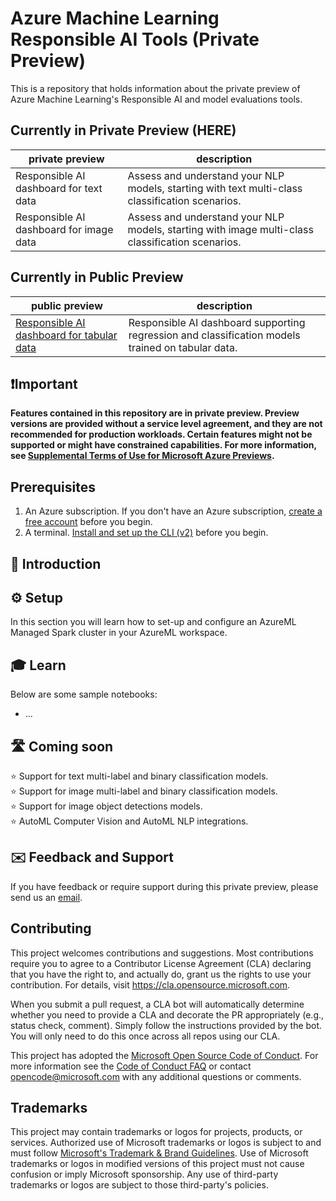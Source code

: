 # Azure Machine Learning Responsible AI Tools (Private Preview) 
This is a repository that holds information about the private preview of Azure Machine Learning's Responsible AI and model evaluations tools.

## Currently in Private Preview (HERE)

**private preview**|**description**
-|-
Responsible AI dashboard for text data|Assess and understand your NLP models, starting with text multi-class classification scenarios.
Responsible AI dashboard for image data|Assess and understand your NLP models, starting with image multi-class classification scenarios.
## Currently in Public Preview

**public preview**|**description**
-|-
[Responsible AI dashboard for tabular data](https://github.com/Azure/RAI-vNext-Preview)|Responsible AI dashboard supporting regression and classification models trained on tabular data.

## ❗Important

**Features contained in this repository are in private preview. Preview versions are provided without a service level agreement, and they are not recommended for production workloads. Certain features might not be supported or might have constrained capabilities. For more information, see [Supplemental Terms of Use for Microsoft Azure Previews](https://azure.microsoft.com/en-us/support/legal/preview-supplemental-terms/).**

## Prerequisites

1. An Azure subscription. If you don't have an Azure subscription, [create a free account](https://aka.ms/AMLFree) before you begin.
2. A terminal. [Install and set up the CLI (v2)](https://docs.microsoft.com/azure/machine-learning/how-to-configure-cli) before you begin.



## 👋 Introduction


## ⚙️ Setup

In this section you will learn how to set-up and configure an AzureML Managed Spark cluster in your AzureML workspace. 



## 🎓 Learn

Below are some sample notebooks:

- ...

## 🛣️ Coming soon

⭐ Support for text multi-label and binary classification models.<br>
⭐ Support for image multi-label and binary classification models.<br>
⭐ Support for image object detections models.<br>
⭐ AutoML Computer Vision and AutoML NLP integrations.<br>


## ✉️ Feedback and Support
If you have feedback or require support during this private preview, please send us an [email](mailto:mesameki@microsoft.com).

## Contributing

This project welcomes contributions and suggestions.  Most contributions require you to agree to a
Contributor License Agreement (CLA) declaring that you have the right to, and actually do, grant us
the rights to use your contribution. For details, visit https://cla.opensource.microsoft.com.

When you submit a pull request, a CLA bot will automatically determine whether you need to provide
a CLA and decorate the PR appropriately (e.g., status check, comment). Simply follow the instructions
provided by the bot. You will only need to do this once across all repos using our CLA.

This project has adopted the [Microsoft Open Source Code of Conduct](https://opensource.microsoft.com/codeofconduct/).
For more information see the [Code of Conduct FAQ](https://opensource.microsoft.com/codeofconduct/faq/) or
contact [opencode@microsoft.com](mailto:opencode@microsoft.com) with any additional questions or comments.

## Trademarks

This project may contain trademarks or logos for projects, products, or services. Authorized use of Microsoft 
trademarks or logos is subject to and must follow 
[Microsoft's Trademark & Brand Guidelines](https://www.microsoft.com/en-us/legal/intellectualproperty/trademarks/usage/general).
Use of Microsoft trademarks or logos in modified versions of this project must not cause confusion or imply Microsoft sponsorship.
Any use of third-party trademarks or logos are subject to those third-party's policies.
